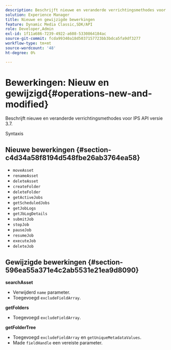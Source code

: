 ```yaml
---
description: Beschrijft nieuwe en veranderde verrichtingsmethodes voor IPS API versie 3.7.
solution: Experience Manager
title: Nieuwe en gewijzigde bewerkingen
feature: Dynamic Media Classic,SDK/API
role: Developer,Admin
exl-id: 1f11a686-7239-4922-a608-5330864184ac
source-git-commit: fcda99340a18d5037157723bb3bdca5fa9df3277
workflow-type: tm+mt
source-wordcount: '48'
ht-degree: 0%

---
```


# Bewerkingen: Nieuw en gewijzigd{#operations-new-and-modified}

Beschrijft nieuwe en veranderde verrichtingsmethodes voor IPS API versie 3.7.

Syntaxis

## Nieuwe bewerkingen {#section-c4d34a58f8194d548fbe26ab3764ea58}

* `moveAsset`
* `renameAsset`
* `deleteAsset`
* `createFolder`
* `deleteFolder`
* `getActiveJobs`
* `getScheduledJobs`
* `getJobLogs`
* `getJbLogDetails`
* `submitJob`
* `stopJob`
* `pauseJob`
* `resumeJob`
* `executeJob`
* `deleteJob`

## Gewijzigde bewerkingen {#section-596ea55a371e4c2ab5531e21ea9d8090}

**searchAsset**

* Verwijderd `name` parameter.
* Toegevoegd `excludeFieldArray`.

**getFolders**

* Toegevoegd `excludeFieldArray`.

**getFolderTree**

* Toegevoegd `excludeFieldArray` en `getUniqueMetadataValues`.
* Made `fieldHandle` een vereiste parameter.
